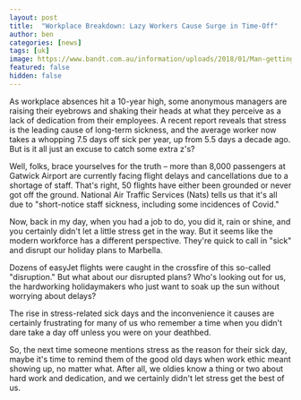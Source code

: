 ```yaml
---
layout: post
title:  "Workplace Breakdown: Lazy Workers Cause Surge in Time-Off"
author: ben
categories: [news]
tags: [uk]
image: https://www.bandt.com.au/information/uploads/2018/01/Man-getting-angry-at-computer-1260x840.png
featured: false
hidden: false
---
```


As workplace absences hit a 10-year high, some anonymous managers are raising their eyebrows and shaking their heads at what they perceive as a lack of dedication from their employees. A recent report reveals that stress is the leading cause of long-term sickness, and the average worker now takes a whopping 7.5 days off sick per year, up from 5.5 days a decade ago. But is it all just an excuse to catch some extra z's?

Well, folks, brace yourselves for the truth – more than 8,000 passengers at Gatwick Airport are currently facing flight delays and cancellations due to a shortage of staff. That's right, 50 flights have either been grounded or never got off the ground. National Air Traffic Services (Nats) tells us that it's all due to "short-notice staff sickness, including some incidences of Covid."

Now, back in my day, when you had a job to do, you did it, rain or shine, and you certainly didn't let a little stress get in the way. But it seems like the modern workforce has a different perspective. They're quick to call in "sick" and disrupt our holiday plans to Marbella.

Dozens of easyJet flights were caught in the crossfire of this so-called "disruption." But what about our disrupted plans? Who's looking out for us, the hardworking holidaymakers who just want to soak up the sun without worrying about delays?

The rise in stress-related sick days and the inconvenience it causes are certainly frustrating for many of us who remember a time when you didn't dare take a day off unless you were on your deathbed.

So, the next time someone mentions stress as the reason for their sick day, maybe it's time to remind them of the good old days when work ethic meant showing up, no matter what. After all, we oldies know a thing or two about hard work and dedication, and we certainly didn't let stress get the best of us.
